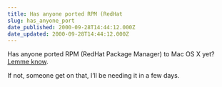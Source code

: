 ```yaml
---
title: Has anyone ported RPM (RedHat
slug: has_anyone_port
date_published: 2000-09-28T14:44:12.000Z
date_updated: 2000-09-28T14:44:12.000Z
---
```


Has anyone ported RPM (RedHat Package Manager) to Mac OS X yet? [Lemme know](mailto:anil@dashes.com).

If not, someone get on that, I’ll be needing it in a few days.
